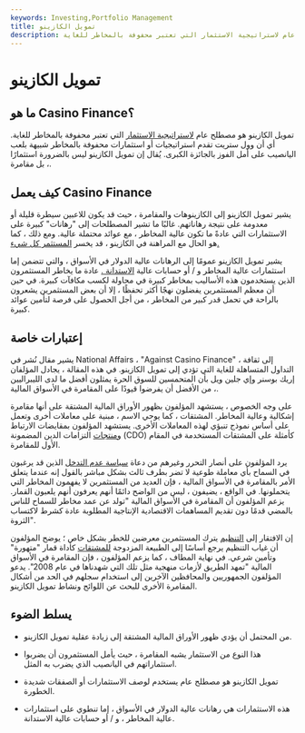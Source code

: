 ```yaml
---
keywords: Investing,Portfolio Management
title: تمويل الكازينو
description: تمويل الكازينو هو مصطلح عام لاستراتيجية الاستثمار التي تعتبر محفوفة بالمخاطر للغاية.
---
```


# تمويل الكازينو
## ما هو Casino Finance؟

تمويل الكازينو هو مصطلح عام [لاستراتيجية الاستثمار](/investmentstrategy) التي تعتبر محفوفة بالمخاطر للغاية. أي أن وول ستريت تقدم استراتيجيات أو استثمارات محفوفة بالمخاطر شبيهة بلعب اليانصيب على أمل الفوز بالجائزة الكبرى. يُقال إن تمويل الكازينو ليس بالضرورة استثمارًا ، بل مقامرة.

## كيف يعمل Casino Finance

يشير تمويل الكازينو إلى الكازينوهات والمقامرة ، حيث قد يكون للاعبين سيطرة قليلة أو معدومة على نتيجة رهاناتهم. غالبًا ما تشير المصطلحات إلى "رهانات" كبيرة على الاستثمارات التي عادةً ما تكون عالية المخاطر ، مع عوائد محتملة عالية. ومع ذلك ، كما هو الحال مع المراهنة في الكازينو ، قد يخسر [المستثمر كل شيء.](/investor)

يشير تمويل الكازينو عمومًا إلى الرهانات عالية الدولار في الأسواق ، والتي تتضمن إما استثمارات عالية المخاطر و / أو حسابات عالية [الاستدانة .](/leverage) عادة ما يخاطر المستثمرون الذين يستخدمون هذه الأساليب بمخاطر كبيرة في محاولة لكسب مكافآت كبيرة. في حين أن معظم المستثمرين يفضلون نهجًا أكثر تحفظًا ، إلا أن بعض المستثمرين يشعرون بالراحة في تحمل قدر كبير من المخاطر ، من أجل الحصول على فرصة لتأمين عوائد كبيرة.

## إعتبارات خاصة

يشير مقال نُشر في National Affairs ، "Against Casino Finance" ، إلى ثقافة التداول المتساهلة للغاية التي تؤدي إلى تمويل الكازينو. في هذه المقالة ، يجادل المؤلفان إريك بوسنر وإي جلين ويل بأن المتحمسين للسوق الحرة يمثلون أفضل ما لدى الليبراليين ، من الأفضل أن يفرضوا قيودًا على المقامرة في الأسواق المالية.

على وجه الخصوص ، يستشهد المؤلفون بظهور الأوراق المالية المشتقة على أنها مقامرة إشكالية وعالية المخاطر. المشتقات ، كما يوحي الاسم ، مبنية على معاملات أخرى وتعمل على أساس نموذج تنبؤي لهذه المعاملات الأخرى. يستشهد المؤلفون بمقايضات الارتباط [ومنتجات](/swap) التزامات الدين المضمونة (CDO) كأمثلة على المشتقات المستخدمة في المقام الأول للمقامرة.

يرد المؤلفون على أنصار التحرر وغيرهم من دعاة [سياسة عدم التدخل](/laissezfaire) الذين قد يرغبون في السماح بأي معاملة طوعية لا تضر بطرف ثالث بشكل مباشر بالقول إنه عندما يتعلق الأمر بالمقامرة في الأسواق المالية ، فإن العديد من المستثمرين لا يفهمون المخاطر التي يتحملونها. في الواقع ، يضيفون ، ليس من الواضح دائمًا أنهم يعرفون أنهم يلعبون القمار. يزعم المؤلفون أن المقامرة في الأسواق المالية "تولد عن عمد مخاطر للسماح للناس بالمضي قدمًا دون تقديم المساهمات الاقتصادية الإنتاجية المطلوبة عادة كشرط لاكتساب الثروة".

إن الافتقار إلى [التنظيم](/regulated-market) يترك المستثمرين معرضين للخطر بشكل خاص ؛ يوضح المؤلفون أن غياب التنظيم يرجع أساسًا إلى الطبيعة المزدوجة [للمشتقات](/derivative) كأداة قمار "متهورة" وتأمين شرعي. في نهاية المطاف ، كما يزعم المؤلفون ، فإن المقامرة في الأسواق المالية "تمهد الطريق لأزمات منهجية مثل تلك التي شهدناها في عام 2008". يدعو المؤلفون الجمهوريين والمحافظين الآخرين إلى استخدام سجلهم في الحد من أشكال المقامرة الأخرى للبحث عن اللوائح ونشاط تمويل الكازينو.

## يسلط الضوء

- من المحتمل أن يؤدي ظهور الأوراق المالية المشتقة إلى زيادة عقلية تمويل الكازينو.

- هذا النوع من الاستثمار يشبه المقامرة ، حيث يأمل المستثمرون أن يضربوا استثماراتهم في اليانصيب الذي يضرب به المثل.

- تمويل الكازينو هو مصطلح عام يستخدم لوصف الاستثمارات أو الصفقات شديدة الخطورة.

- هذه الاستثمارات هي رهانات عالية الدولار في الأسواق ، إما تنطوي على استثمارات عالية المخاطر ، و / أو حسابات عالية الاستدانة.


